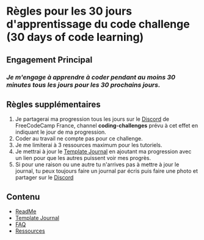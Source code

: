 # Règles pour les 30 jours d'apprentissage du code challenge (30 days of code learning)

## Engagement Principal
### *Je m'engage à apprendre à coder pendant au moins 30 minutes tous les jours pour les 30 prochains jours.*

## Règles supplémentaires

1. Je partagerai ma progression tous les jours sur le [Discord](https://discord.gg/DzASuvv) de FreeCodeCamp France, channel **coding-challenges** prévu à cet effet en indiquant le jour de ma progression.
2. Coder au travail ne compte pas pour ce challenge.
3. Je me limiterai à 3 ressources maximum pour les tutoriels.
4. Je mettrai à jour le [Template Journal](template-journal.md) en ajoutant ma progression avec un lien pour que les autres puissent voir mes progrès.
5. Si pour une raison ou une autre tu n'arrives pas à mettre à jour le journal, tu peux toujours faire un journal par écris puis faire une photo et partager sur le [Discord](https://discord.gg/DzASuvv)

## Contenu

* [ReadMe](README.md)
* [Template Journal](template-journal.md)
* [FAQ](FAQ.md)
* [Ressources](ressources.md)

